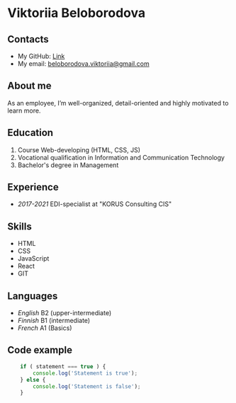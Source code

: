 # Viktoriia Beloborodova


## Contacts
* My GitHub: [Link](https://github.com/Viktoriia-code)
* My email: beloborodova.viktoriia@gmail.com

## About me
As an employee, I’m well-organized, detail-oriented and highly motivated to learn more.

## Education
1. Course Web-developing (HTML, CSS, JS)
2. Vocational qualification in Information and Communication Technology
3. Bachelor's degree in Management

## Experience
* _2017-2021_ EDI-specialist at "KORUS Consulting CIS"

## Skills
* HTML
* CSS
* JavaScript
* React
* GIT

## Languages
* _English_ B2 (upper-intermediate)
* _Finnish_ B1 (intermediate)
* _French_ A1 (Basics)

## Code example
```javascript
    if ( statement === true ) {
        console.log('Statement is true');
    } else {
        console.log('Statement is false');
    }
```